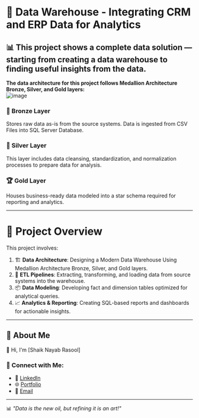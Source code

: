 # 🏢 Data Warehouse - Integrating CRM and ERP Data for Analytics

## 📊 This project shows a complete data solution — starting from creating a data warehouse to finding useful insights from the data.

**The data architecture for this project follows Medallion Architecture Bronze, Silver, and Gold layers:**  
![image](https://github.com/user-attachments/assets/848a62be-51b5-4537-85e4-3e2a3086c549)

### 🔹 Bronze Layer
Stores raw data as-is from the source systems. Data is ingested from CSV Files into SQL Server Database.

### 🔸 Silver Layer
This layer includes data cleansing, standardization, and normalization processes to prepare data for analysis.

### 🏆 Gold Layer
Houses business-ready data modeled into a star schema required for reporting and analytics.

___

# 📌 Project Overview
This project involves:

1. 🏗 **Data Architecture**: Designing a Modern Data Warehouse Using Medallion Architecture Bronze, Silver, and Gold layers.
2. 🔄 **ETL Pipelines**: Extracting, transforming, and loading data from source systems into the warehouse.
3. 📦 **Data Modeling**: Developing fact and dimension tables optimized for analytical queries.
4. 📈 **Analytics & Reporting**: Creating SQL-based reports and dashboards for actionable insights.

___

## 🚀 About Me
👋 Hi, I'm [Shaik Nayab Rasool]

### 🔗 Connect with Me:
- 💼 [LinkedIn](https://www.linkedin.com/in/nayabrasool-shaik)
- 🌐 [Portfolio](http://nayabrasool.my.canva.site/)
- 📧 [Email](mailto:nayabshaik046@example.com)

---

📊 *"Data is the new oil, but refining it is an art!"* 
